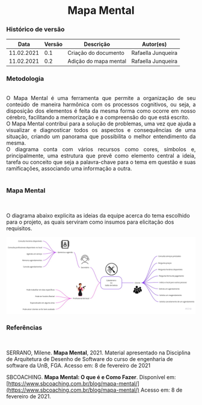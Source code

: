 # <center> Mapa Mental

### Histórico de versão<br>
|Data | Versão | Descrição | Autor(es)
| -- | -- | -- | -- |
| 11.02.2021 | 0.1 | Criação do documento | Rafaella Junqueira |<br>
| 11.02.2021 | 0.2 | Adição do mapa mental | Rafaella Junqueira |<br>

### Metodologia
<br>
<div align="justify">
O Mapa Mental é uma ferramenta que permite a organização de seu conteúdo de maneira harmônica com os processos cognitivos, ou seja, a disposição dos elementos é feita da mesma forma como ocorre em nosso cérebro, facilitando a memorização e a compreensão do que está escrito.<br>O Mapa Mental contribui para a solução de problemas, uma vez que ajuda a visualizar e diagnosticar todos os aspectos e consequências de uma situação, criando um panorama que possibilita o melhor entendimento da mesma.<br>O diagrama conta com vários recursos como cores, símbolos e, principalmente, uma estrutura que prevê como elemento central a ideia, tarefa ou conceito que seja a palavra-chave para o tema em questão e suas ramificações, associando uma informação a outra.
</div><br>

### Mapa Mental
<br>

O diagrama abaixo explicita as ideias da equipe acerca do tema escolhido para o projeto, as quais serviram como insumos para elicitação dos requisitos.

![mapa-mental](../img/base/mapa-mental.jpg)

### Referências
<br>

SERRANO, Milene. **Mapa Mental**, 2021. Material apresentado na Disciplina de Arquitetura de Desenho de Software do curso de engenharia de software da UnB, FGA. Acesso em: 8 de fevereiro de 2021

SBCOACHING. **Mapa Mental: O que é e Como Fazer**. Disponível em: [https://www.sbcoaching.com.br/blog/mapa-mental/](https://www.sbcoaching.com.br/blog/mapa-mental/) Acesso em: 8 de fevereiro de 2021.